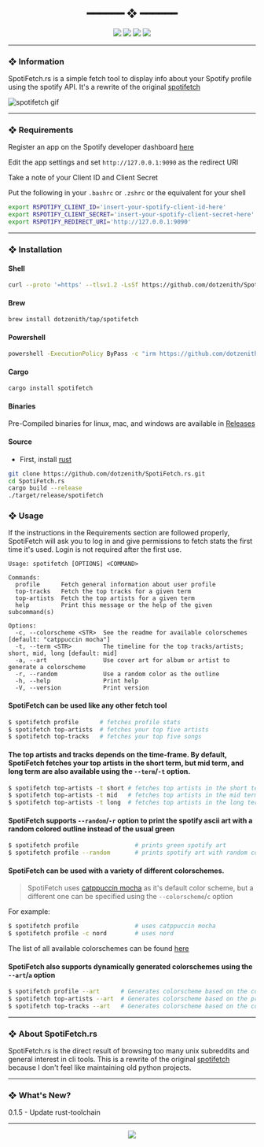 <h2 align="center"> ━━━━━━  ❖  ━━━━━━ </h2>

<!-- BADGES -->
<div align="center">
   <p></p>
   
   <img src="https://img.shields.io/github/stars/dotzenith/SpotiFetch.rs?color=F8BD96&labelColor=302D41&style=for-the-badge">   

   <img src="https://img.shields.io/github/forks/dotzenith/SpotiFetch.rs?color=DDB6F2&labelColor=302D41&style=for-the-badge">   

   <img src="https://img.shields.io/github/repo-size/dotzenith/SpotiFetch.rs?color=ABE9B3&labelColor=302D41&style=for-the-badge">
   
   <img src="https://img.shields.io/github/commit-activity/y/dotzenith/SpotiFetch.rs?color=96CDFB&labelColor=302D41&style=for-the-badge&label=COMMITS"/>
   <br>
</div>

<p/>

---

### ❖ Information 

  SpotiFetch.rs is a simple fetch tool to display info about your Spotify profile using the spotify API. It's a rewrite of the original [spotifetch](https://github.com/dotzenith/SpotiFetch)

  <img src="https://github.com/dotzenith/dotzenith/blob/main/assets/SpotiFetch/spotifetch.gif" alt="spotifetch gif">

---

### ❖ Requirements

Register an app on the Spotify developer dashboard [here](https://developer.spotify.com/dashboard/)

Edit the app settings and set `http://127.0.0.1:9090` as the redirect URI

Take a note of your Client ID and Client Secret

Put the following in your `.bashrc` or `.zshrc` or the equivalent for your shell
```sh
export RSPOTIFY_CLIENT_ID='insert-your-spotify-client-id-here'
export RSPOTIFY_CLIENT_SECRET='insert-your-spotify-client-secret-here'
export RSPOTIFY_REDIRECT_URI='http://127.0.0.1:9090'
```

---

### ❖ Installation

#### Shell
```sh
curl --proto '=https' --tlsv1.2 -LsSf https://github.com/dotzenith/SpotiFetch.rs/releases/latest/download/spotifetch-installer.sh | sh
```

#### Brew
```sh
brew install dotzenith/tap/spotifetch
```

#### Powershell
```sh
powershell -ExecutionPolicy ByPass -c "irm https://github.com/dotzenith/SpotiFetch.rs/releases/latest/download/spotifetch-installer.ps1 | iex"
```

#### Cargo
```sh
cargo install spotifetch
```

#### Binaries
Pre-Compiled binaries for linux, mac, and windows are available in [Releases](https://github.com/dotzenith/SpotiFetch.rs/releases)

#### Source
- First, install [rust](https://rustup.rs/)
```sh
git clone https://github.com/dotzenith/SpotiFetch.rs.git
cd SpotiFetch.rs
cargo build --release
./target/release/spotifetch
```

### ❖ Usage 

If the instructions in the Requirements section are followed properly, SpotiFetch will ask you to log in and give permissions to fetch stats the first time it's used. Login is not required after the first use. 


```
Usage: spotifetch [OPTIONS] <COMMAND>

Commands:
  profile      Fetch general information about user profile
  top-tracks   Fetch the top tracks for a given term
  top-artists  Fetch the top artists for a given term
  help         Print this message or the help of the given subcommand(s)

Options:
  -c, --colorscheme <STR>  See the readme for available colorschemes [default: "catppuccin mocha"]
  -t, --term <STR>         The timeline for the top tracks/artists; short, mid, long [default: mid]
  -a, --art                Use cover art for album or artist to generate a colorscheme
  -r, --random             Use a random color as the outline
  -h, --help               Print help
  -V, --version            Print version
```


#### SpotiFetch can be used like any other fetch tool

```sh
$ spotifetch profile      # fetches profile stats
$ spotifetch top-artists  # fetches your top five artists
$ spotifetch top-tracks   # fetches your top five songs
```

#### The top artists and tracks depends on the time-frame. By default, SpotiFetch fetches your top artists in the short term, but mid term, and long term are also available using the `--term`/`-t` option.

```sh
$ spotifetch top-artists -t short # fetches top artists in the short term
$ spotifetch top-artists -t mid   # fetches top artists in the mid term
$ spotifetch top-artists -t long  # fetches top artists in the long term
```

#### SpotiFetch supports `--random`/`-r` option to print the spotify ascii art with a random colored outline instead of the usual green

```sh
$ spotifetch profile                # prints green spotify art
$ spotifetch profile --random       # prints spotify art with random color
```

#### SpotiFetch can be used with a variety of different colorschemes.

> SpotiFetch uses [catppuccin mocha](https://github.com/catppuccin) as it's default color scheme, but a different one can be specified using the `--colorscheme`/`c` option 

For example:
```sh
$ spotifetch profile                # uses catppuccin mocha
$ spotifetch profile -c nord        # uses nord
```

The list of all available colorschemes can be found [here](https://github.com/dotzenith/kolorz.rs)

#### SpotiFetch also supports dynamically generated colorschemes using the `--art`/`a` option

```sh
$ spotifetch profile --art      # Generates colorscheme based on the cover art of the recently played song
$ spotifetch top-artists --art  # Generates colorscheme based on the profile image of the top artist
$ spotifetch top-tracks --art   # Generates colorscheme based on the cover art of the top track 
```
---

### ❖ About SpotiFetch.rs

SpotiFetch.rs is the direct result of browsing too many unix subreddits and general interest in cli tools. This is a rewrite of the original [spotifetch](https://github.com/dotzenith/SpotiFetch) because I don't feel like maintaining old python projects.

---

### ❖ What's New? 

0.1.5 - Update rust-toolchain

---

<div align="center">

   <img src="https://img.shields.io/static/v1.svg?label=License&message=MIT&color=F5E0DC&labelColor=302D41&style=for-the-badge">

</div>
